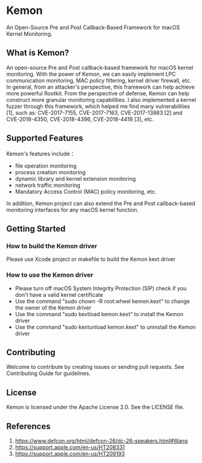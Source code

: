 # Kemon
An Open-Source Pre and Post Callback-Based Framework for macOS Kernel Monitoring.

## What is Kemon?
An open-source Pre and Post callback-based framework for macOS kernel monitoring.
With the power of Kemon, we can easily implement LPC communication monitoring, MAC policy filtering, kernel driver firewall, etc. In general, from an attacker's perspective, this framework can help achieve more powerful Rootkit. From the perspective of defense, Kemon can help construct more granular monitoring capabilities. I also implemented a kernel fuzzer through this framework, which helped me find many vulnerabilities [1], such as: CVE-2017-7155, CVE-2017-7163, CVE-2017-13883 [2] and CVE-2018-4350, CVE-2018-4396, CVE-2018-4418 [3], etc.

## Supported Features
Kemon's features include：
- file operation monitoring
- process creation monitoring
- dynamic library and kernel extension monitoring
- network traffic monitoring
- Mandatory Access Control (MAC) policy monitoring, etc.

In addition, Kemon project can also extend the Pre and Post callback-based monitoring interfaces for any macOS kernel function.

## Getting Started
### How to build the Kemon driver
Please use Xcode project or makefile to build the Kemon kext driver

### How to use the Kemon driver
- Please turn off macOS System Integrity Protection (SIP) check if you don't have a valid kernel certificate
- Use the command "sudo chown -R root:wheel kemon.kext" to change the owner of the Kemon driver
- Use the command "sudo kextload kemon.kext" to install the Kemon driver
- Use the command "sudo kextunload kemon.kext" to uninstall the Kemon driver


## Contributing
Welcome to contribute by creating issues or sending pull requests. See Contributing Guide for guidelines.

## License
Kemon is licensed under the Apache License 2.0. See the LICENSE file.

## References
1. https://www.defcon.org/html/defcon-26/dc-26-speakers.html#Wang
2. https://support.apple.com/en-us/HT208331
3. https://support.apple.com/en-us/HT209193

